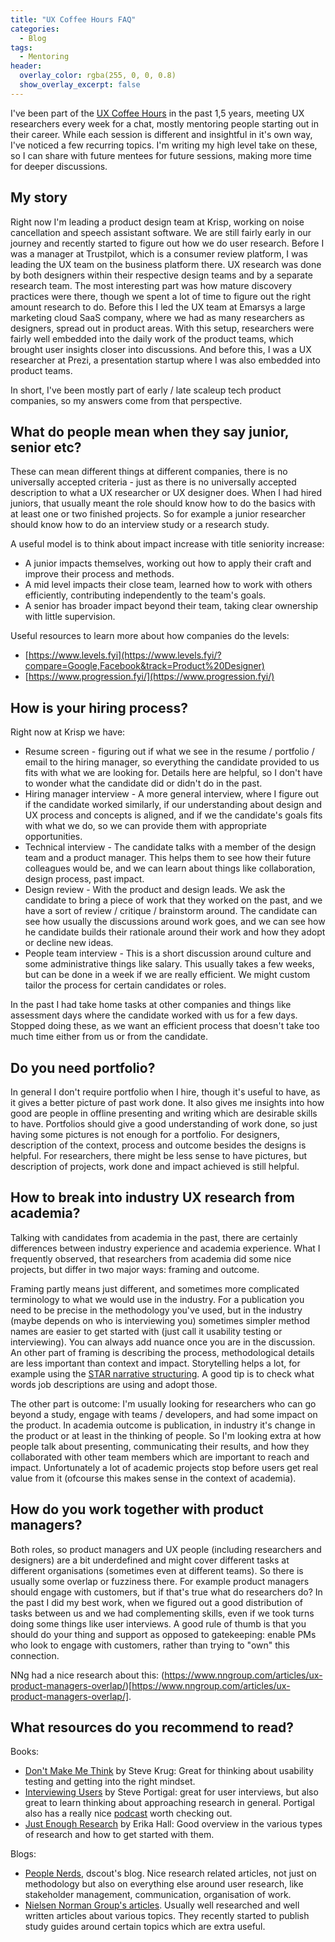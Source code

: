 ```yaml
---
title: "UX Coffee Hours FAQ"
categories:
  - Blog
tags:
  - Mentoring
header:
  overlay_color: rgba(255, 0, 0, 0.8)
  show_overlay_excerpt: false
---
```


I've been part of the [UX Coffee Hours](https://storage.googleapis.com/uxcoffeehours.com/site/research.html) in the past 1,5 years, meeting UX researchers every week for a chat, mostly mentoring people starting out in their career. While each session is different and insightful in it's own way, I've noticed a few recurring topics. I'm writing my high level take on these, so I can share with future mentees for future sessions, making more time for deeper discussions.

## My story

Right now I'm leading a product design team at Krisp, working on noise cancellation and speech assistant software. We are still fairly early in our journey and recently started to figure out how we do user research. Before I was a manager at Trustpilot, which is a consumer review platform, I was leading the UX team on the business platform there. UX research was done by both designers within their respective design teams and by a separate research team. The most interesting part was how mature discovery practices were there, though we spent a lot of time to figure out the right amount research to do. Before this I led the UX team at Emarsys a large marketing cloud SaaS company, where we had as many researchers as designers, spread out in product areas. With this setup, researchers were fairly well embedded into the daily work of the product teams, which brought user insights closer into discussions. And before this, I was a UX researcher at Prezi, a presentation startup where I was also embedded into product teams.

In short, I've been mostly part of early / late scaleup tech product companies, so my answers come from that perspective.

## What do people mean when they say junior, senior etc?

These can mean different things at different companies, there is no universally accepted criteria - just as there is no universally accepted description to what a UX researcher or UX designer does. When I  had hired juniors, that usually meant the role should know how to do the basics with at least one or two finished projects. So for example a junior researcher should know how to do an interview study or a research study.

A useful model is to think about impact increase with title seniority increase:
- A junior impacts themselves, working out how to apply their craft and improve their process and methods.
- A mid level impacts their close team, learned how to work with others efficiently, contributing independently to the team's goals.
- A senior has broader impact beyond their team, taking clear ownership with little supervision.

Useful resources to learn more about how companies do the levels:
- [https://www.levels.fyi](https://www.levels.fyi/?compare=Google,Facebook&track=Product%20Designer)
- [https://www.progression.fyi/](https://www.progression.fyi/)

## How is your hiring process?

Right now at Krisp we have:

- Resume screen - figuring out if what we see in the resume / portfolio / email to the hiring manager, so everything the candidate provided to us fits with what we are looking for. Details here are helpful, so I don't have to wonder what the candidate did or didn't do in the past.
- Hiring manager interview - A more general interview, where I figure out if the candidate worked similarly, if our understanding about design and UX process and concepts is aligned, and if we the candidate's goals fits with what we do, so we can provide them with appropriate opportunities.
- Technical interview - The candidate talks with a member of the design team and a product manager. This helps them to see how their future colleagues would be, and we can learn about things like collaboration, design process, past impact.
- Design review - With the product and design leads. We ask the candidate to bring a piece of work that they worked on the past, and we have a sort of review / critique / brainstorm around. The candidate can see how usually the discussions around work goes, and we can see how he candidate builds their rationale around their work and how they adopt or decline new ideas.
- People team interview - This is a short discussion around culture and some administrative things like salary.
This usually takes a few weeks, but can be done in a week if we are really efficient. We might custom tailor the process for certain candidates or roles.

In the past I had take home tasks at other companies and things like assessment days where the candidate worked with us for a few days. Stopped doing these, as we want an efficient process that doesn't take too much time either from us or from the candidate.

## Do you need portfolio?

In general I don't require portfolio when I hire, though it's useful to have, as it gives a better picture of past work done. It also gives me insights into how good are people in offline presenting and writing which are desirable skills to have. Portfolios should give a good understanding of work done, so just having some pictures is not enough for a portfolio. For designers, description of the context, process and outcome besides the designs is helpful. For researchers, there might be less sense to have pictures, but description of projects, work done and impact achieved is still helpful.

## How to break into industry UX research from academia?

Talking with candidates from academia in the past, there are certainly differences between industry experience and academia experience. What I frequently observed, that researchers from academia did some nice projects, but differ in two major ways: framing and outcome.

Framing partly means just different, and sometimes more complicated terminology to what we would use in the industry. For a publication you need to be precise in the methodology you've used, but in the industry (maybe depends on who is interviewing you) sometimes simpler method names are easier to get started with (just call it usability testing or interviewing). You can always add nuance once you are in the discussion. An other part of framing is describing the process, methodological details are less important than context and impact. Storytelling helps a lot, for example using the [STAR narrative structuring](https://en.wikipedia.org/wiki/Situation,_task,_action,_result). A good tip is to check what words job descriptions are using and adopt those.

The other part is outcome: I'm usually looking for researchers who can go beyond a study, engage with teams / developers, and had some impact on the product. In academia outcome is publication, in industry it's change in the product or at least in the thinking of people. So I'm looking extra at how people talk about presenting, communicating their results, and how they collaborated with other team members which are important to reach and impact. Unfortunately a lot of academic projects stop before users get real value from it (ofcourse this makes sense in the context of academia).

## How do you work together with product managers?

Both roles, so product managers and UX people (including researchers and designers) are a bit underdefined and might cover different tasks at different organisations (sometimes even at different teams). So there is usually some overlap or fuzziness there. For example product managers should engage with customers, but if that's true what do researchers do? In the past I did my best work, when we figured out a good distribution of  tasks between us and we had complementing skills, even if we took turns doing some things like user interviews. A good rule of thumb is that you should do your thing and support as opposed to gatekeeping: enable PMs who look to engage with customers, rather than trying to "own" this connection.

NNg had a nice research about this: (https://www.nngroup.com/articles/ux-product-managers-overlap/)[https://www.nngroup.com/articles/ux-product-managers-overlap/].

## What resources do you recommend to read?

Books:

- [Don't Make Me Think](https://en.wikipedia.org/wiki/Don%27t_Make_Me_Think) by Steve Krug: Great for thinking about usability testing and getting into the right mindset.
- [Interviewing Users](https://rosenfeldmedia.com/books/interviewing-users/) by Steve Portigal: great for user interviews, but also great to learn thinking about approaching research in general. Portigal also has a really nice [podcast](https://portigal.com/podcast/) worth checking out.
- [Just Enough Research](https://abookapart.com/products/just-enough-research) by Erika Hall: Good overview in the various types of research and how to get started with them.

Blogs:

- [People Nerds](https://dscout.com/people-nerds), dscout's blog. Nice research related articles, not just on methodology but also on everything else around user research, like stakeholder management, communication, organisation of work.
- [Nielsen Norman Group's articles](https://www.nngroup.com/articles/). Usually well researched and well written articles about various topics. They recently started to publish study guides around certain topics which are extra useful.
